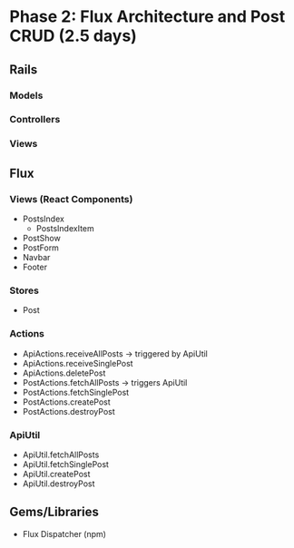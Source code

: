 # Phase 2: Flux Architecture and Post CRUD (2.5 days)

## Rails
### Models

### Controllers

### Views

## Flux
### Views (React Components)
* PostsIndex
  - PostsIndexItem
* PostShow
* PostForm
* Navbar
* Footer

### Stores
* Post

### Actions
* ApiActions.receiveAllPosts -> triggered by ApiUtil
* ApiActions.receiveSinglePost
* ApiActions.deletePost
* PostActions.fetchAllPosts -> triggers ApiUtil
* PostActions.fetchSinglePost
* PostActions.createPost
* PostActions.destroyPost

### ApiUtil
* ApiUtil.fetchAllPosts
* ApiUtil.fetchSinglePost
* ApiUtil.createPost
* ApiUtil.destroyPost

## Gems/Libraries
* Flux Dispatcher (npm)

